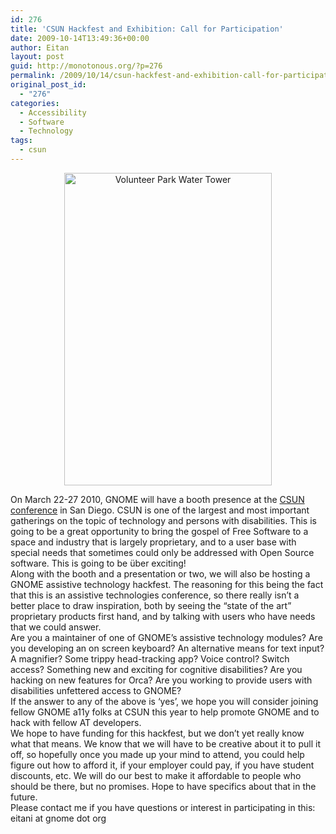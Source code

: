 ```yaml
---
id: 276
title: 'CSUN Hackfest and Exhibition: Call for Participation'
date: 2009-10-14T13:49:36+00:00
author: Eitan
layout: post
guid: http://monotonous.org/?p=276
permalink: /2009/10/14/csun-hackfest-and-exhibition-call-for-participation/
original_post_id:
  - "276"
categories:
  - Accessibility
  - Software
  - Technology
tags:
  - csun
---
```

<p style="text-align:center;">
  <a title="Volunteer Park Water Tower by DoGooder, on Flickr" href="http://www.flickr.com/photos/mostlypictures/3972323444/"><img class="aligncenter" src="http://farm3.static.flickr.com/2674/3972323444_ec817a0fe2.jpg" alt="Volunteer Park Water Tower" width="332" height="500" /></a>
</p>

On March 22-27 2010, GNOME will have a booth presence at the [CSUN conference](http://csunconference.org/ "CSUN Conference Home Page") in San Diego. CSUN is one of the largest and most important gatherings on the topic of technology and persons with disabilities. This is going to be a great opportunity to bring the gospel of Free Software to a space and industry that is largely proprietary, and to a user base with special needs that sometimes could only be addressed with Open Source software. This is going to be über exciting!  
Along with the booth and a presentation or two, we will also be hosting a GNOME assistive technology hackfest. The reasoning for this being the fact that this is an assistive technologies conference, so there really isn&#8217;t a better place to draw inspiration, both by seeing the &#8220;state of the art&#8221; proprietary products first hand, and by talking with users who have needs that we could answer.  
Are you a maintainer of one of GNOME&#8217;s assistive technology modules? Are you developing an on screen keyboard? An alternative means for text input? A magnifier? Some trippy head-tracking app? Voice control? Switch access? Something new and exciting for cognitive disabilities? Are you hacking on new features for Orca? Are you working to provide users with disabilities unfettered access to GNOME?  
If the answer to any of the above is &#8216;yes&#8217;, we hope you will consider joining fellow GNOME a11y folks at CSUN this year to help promote GNOME and to hack with fellow AT developers.  
We hope to have funding for this hackfest, but we don&#8217;t yet really know what that means. We know that we will have to be creative about it to pull it off, so hopefully once you made up your mind to attend, you could help figure out how to afford it, if your employer could pay, if you have student discounts, etc. We will do our best to make it affordable to people who should be there, but no promises. Hope to have specifics about that in the future.  
Please contact me if you have questions or interest in participating in this: eitani at gnome dot org